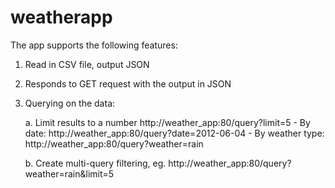 # weatherapp
The app supports the following features:

1. Read in CSV file, output JSON
2. Responds to GET request with the output in JSON
3. Querying on the data:
   
   a. Limit results to a number http://weather_app:80/query?limit=5
         - By date: http://weather_app:80/query?date=2012-06-04
         - By weather type: http://weather_app:80/query?weather=rain
   
   b. Create multi-query filtering, eg. http://weather_app:80/query?weather=rain&limit=5
